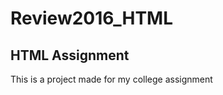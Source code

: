 # Review2016_HTML
HTML Assignment
----------------------------
This is a project made for my college assignment
